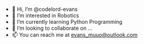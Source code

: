 - 👋 Hi, I’m @codelord-evans
- 👀 I’m interested in Robotics 
- 🌱 I’m currently learning Python Programming
- 💞️ I’m looking to collaborate on ...
- 📫 You can reach me at evans_muuo@outlook.com

<!---
codelord-evans/codelord-evans is a ✨ special ✨ repository because its `README.md` (this file) appears on your GitHub profile.
You can click the Preview link to take a look at your changes.
--->

